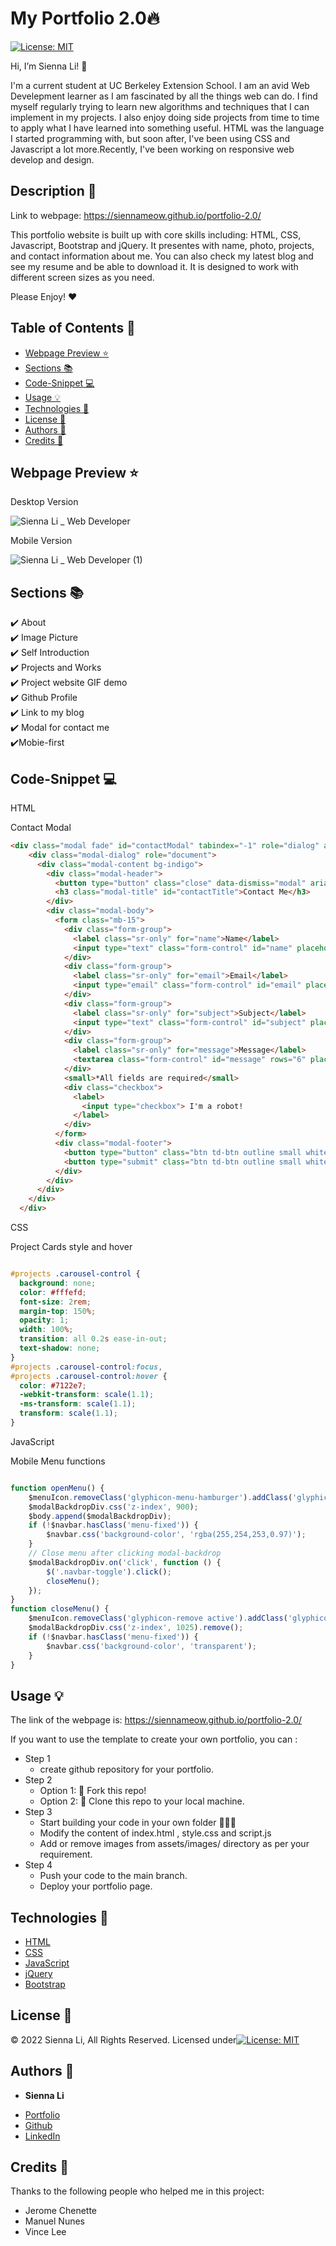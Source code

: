 # My Portfolio 2.0🔥
[![License: MIT](https://img.shields.io/badge/License-MIT-yellow.svg)](https://github.com/siennameow/portfolio-2.0/blob/main/LICENSE)

Hi, I’m Sienna Li! 👋

I'm a current student at UC Berkeley Extension School. I am an avid Web Develepment learner as I am fascinated by all the things web can do. I find myself regularly trying to learn new algorithms and techniques that I can implement in my projects. I also enjoy doing side projects from time to time to apply what I have learned into something useful. HTML was the language I started programming with, but soon after, I've been using CSS and Javascript a lot more.Recently, I've been working on responsive web develop and design.

## Description 📝 

Link to webpage: https://siennameow.github.io/portfolio-2.0/

This portfolio website is built up with core skills including: HTML, CSS, Javascript, Bootstrap and jQuery. It presentes with name, photo, projects, and contact information about me. You can also check my latest blog and see my resume and be able to download it. It is designed to work with different screen sizes as you need. 

Please Enjoy! ❤️


## Table of Contents 📖

* [Webpage Preview ⭐](#webpage-preview-)
* [Sections 📚](#sections-)
* [Code-Snippet 💻](#code-snippet-)
* [Usage 💡](#usage-)
* [Technologies 🔧](#technologies-)
* [License 📜](#license-)
* [Authors 👩](#authors-)
* [Credits 🙌](#credits-)

## Webpage Preview ⭐


Desktop Version

![Sienna Li _ Web Developer](https://user-images.githubusercontent.com/101283174/163751698-2032e2c8-296b-4764-a00c-7439b7324d2e.gif)



Mobile Version  

![Sienna Li _ Web Developer (1)](https://user-images.githubusercontent.com/101283174/163751707-ef9ca96c-2140-41e9-bd4d-060656906f4f.gif)



## Sections 📚


✔️ About\
✔️ Image Picture\
✔️ Self Introduction\
✔️ Projects and Works\
✔️ Project website GIF demo\
✔️ Github Profile\
✔️ Link to my blog\
✔️ Modal for contact me\
✔️Mobie-first 


## Code-Snippet 💻

HTML

Contact Modal
```html
<div class="modal fade" id="contactModal" tabindex="-1" role="dialog" aria-labelledby="contactTitle">
    <div class="modal-dialog" role="document">
      <div class="modal-content bg-indigo">
        <div class="modal-header">
          <button type="button" class="close" data-dismiss="modal" aria-label="Close"><span aria-hidden="true">&times;</span></button>
          <h3 class="modal-title" id="contactTitle">Contact Me</h3>
        </div>
        <div class="modal-body">
          <form class="mb-15">
            <div class="form-group">
              <label class="sr-only" for="name">Name</label>
              <input type="text" class="form-control" id="name" placeholder="Your Name" required>
            </div>
            <div class="form-group">
              <label class="sr-only" for="email">Email</label>
              <input type="email" class="form-control" id="email" placeholder="Your Email" required>
            </div>
            <div class="form-group">
              <label class="sr-only" for="subject">Subject</label>
              <input type="text" class="form-control" id="subject" placeholder="Subject" required>
            </div>
            <div class="form-group">
              <label class="sr-only" for="message">Message</label>
              <textarea class="form-control" id="message" rows="6" placeholder="Your message here..." required></textarea>
            </div>
            <small>*All fields are required</small>
            <div class="checkbox">
              <label>
                <input type="checkbox"> I'm a robot!
              </label>
            </div>
          </form>
          <div class="modal-footer">
            <button type="button" class="btn td-btn outline small white" data-dismiss="modal">Cancel</button>
            <button type="submit" class="btn td-btn outline small white">Send Message</button>
          </div>
        </div>
      </div>
    </div>
  </div>
```

CSS

Project Cards style and hover
```css

#projects .carousel-control {
  background: none;
  color: #fffefd;
  font-size: 2rem;
  margin-top: 150%;
  opacity: 1;
  width: 100%;
  transition: all 0.2s ease-in-out;
  text-shadow: none;
}
#projects .carousel-control:focus,
#projects .carousel-control:hover {
  color: #7122e7;
  -webkit-transform: scale(1.1);
  -ms-transform: scale(1.1);
  transform: scale(1.1);
}


```
JavaScript

Mobile Menu functions
```javascript

function openMenu() {
    $menuIcon.removeClass('glyphicon-menu-hamburger').addClass('glyphicon-remove active');
    $modalBackdropDiv.css('z-index', 900);
    $body.append($modalBackdropDiv);
    if (!$navbar.hasClass('menu-fixed')) {
        $navbar.css('background-color', 'rgba(255,254,253,0.97)');
    }
    // Close menu after clicking modal-backdrop
    $modalBackdropDiv.on('click', function () {
        $('.navbar-toggle').click();
        closeMenu();
    });
}
function closeMenu() {
    $menuIcon.removeClass('glyphicon-remove active').addClass('glyphicon-menu-hamburger');
    $modalBackdropDiv.css('z-index', 1025).remove();
    if (!$navbar.hasClass('menu-fixed')) {
        $navbar.css('background-color', 'transparent');
    }
}

```

## Usage 💡


The link of the webpage is: https://siennameow.github.io/portfolio-2.0/


If you want to use the template to create your own portfolio, you can :


- Step 1
    - create github repository for your portfolio.
- Step 2
    - Option 1: 🍴 Fork this repo!
    - Option 2: 👯 Clone this repo to your local machine.
- Step 3
    - Start building your code in your own folder 🔨🔨🔨
    - Modify the content of index.html , style.css and script.js
    - Add or remove images from assets/images/ directory as per your requirement.
- Step 4
    - Push your code to the main branch.
    - Deploy your portfolio page.

## Technologies 🔧

* [HTML](https://developer.mozilla.org/en-US/docs/Web/HTML)
* [CSS](https://developer.mozilla.org/en-US/docs/Web/CSS)
* [JavaScript](https://developer.mozilla.org/en-US/docs/Web/JavaScript)
* [jQuery](https://jquery.com/)
* [Bootstrap](https://getbootstrap.com/)

## License 📜
© 2022 Sienna Li, All Rights Reserved. Licensed under[![License: MIT](https://img.shields.io/badge/License-MIT-yellow.svg)](https://github.com/siennameow/portfolio-2.0/blob/main/LICENSE)

## Authors 👩

* **Sienna Li** 

- [Portfolio](#)
- [Github](https://github.com/siennameow)
- [LinkedIn](https://www.linkedin.com/in/hexuanli/)


## Credits 🙌

Thanks to the following people who helped me in this project:
- Jerome Chenette
- Manuel Nunes
- Vince Lee
